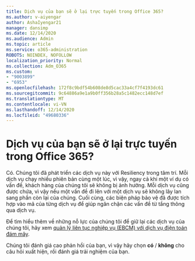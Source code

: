 ```yaml
---
title: Dịch vụ của bạn sẽ ở lại trực tuyến trong Office 365?
ms.author: v-aiyengar
author: AshaIyengar21
manager: dansimp
ms.date: 12/14/2020
ms.audience: Admin
ms.topic: article
ms.service: o365-administration
ROBOTS: NOINDEX, NOFOLLOW
localization_priority: Normal
ms.collection: Adm_O365
ms.custom:
- "9003899"
- "6953"
ms.openlocfilehash: 172f8c9bdf54b608de8d5cac33a4cf7f4193dc61
ms.sourcegitcommit: 9c64886a9e1a9b0ff356b28a5c1482ecc148d7ef
ms.translationtype: MT
ms.contentlocale: vi-VN
ms.lasthandoff: 12/14/2020
ms.locfileid: "49680336"
---
```

# <a name="will-office-365-services-stay-online"></a>Dịch vụ của bạn sẽ ở lại trực tuyến trong Office 365?

Có. Chúng tôi đã phát triển các dịch vụ này với Resiliency trong tâm trí. Mỗi dịch vụ chạy nhiều phiên bản cùng một lúc, vì vậy, ngay cả khi một ví dụ có vấn đề, khách hàng của chúng tôi sẽ không bị ảnh hưởng. Mỗi dịch vụ cũng được chứa, vì vậy nếu một vấn đề đi lên với một dịch vụ sẽ không lây lan sang phần còn lại của chúng. Cuối cùng, các biện pháp bảo vệ đã được tích hợp vào mã của từng dịch vụ để giúp ngăn chặn các vấn đề từ tầng thông qua dịch vụ.

Để tìm hiểu thêm về những nỗ lực của chúng tôi để giữ lại các dịch vụ của chúng tôi, hãy xem [quản lý liên tục nghiệp vụ (EBCM) với dịch vụ điện toán đám mây](https://go.microsoft.com/fwlink/?linkid=2124377).

Chúng tôi đánh giá cao phản hồi của bạn, vì vậy hãy chọn **có** / **không** cho câu hỏi xuất hiện, rồi đánh giá trải nghiệm của bạn.